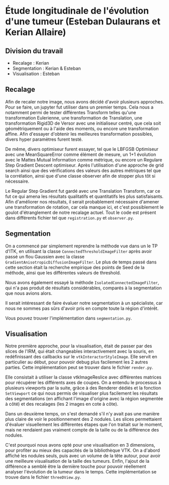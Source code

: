 # Étude longitudinale de l'évolution d'une tumeur (Esteban Dulaurans et Kerian Allaire)

## Division du travail
- Recalage : Kerian
- Segmentation : Kerian & Esteban
- Visualisation : Esteban

## Recalage
Afin de recaler notre image, nous avons décidé d'avoir plusieurs approches. Pour
se faire, un jupyter fut utiliser dans un premier temps. Cela nous a notamment
permi de tester différentes Transform telles qu'une transformation Eulerienne,
une transformation de Translation, une transformation Rigid3D de Versor avec une
initialiseur centré, que cela soit géométriquement ou à l'aide des moments,
ou encore une transformation affine. Afin d'essayer d'obtenir les meilleures
transformation possibles, divers hyper paramètres furent testé.

De même, divers optimiseur furent essayer, tel que le LBFGSB Optimiseur avec une
MeanSquareError comme élément de mesure, un 1+1 évolution avec le Mattes Mutual
Information comme métrique, ou encore un Regulare Step Gradient Descent
optimiseur. Après l'utilisation d'une approche de grid search ainsi que des
vérifications des valeurs des autres métriques tel que la corrélation, ainsi que
d'une classe observer afin de stopper plus tôt si nécessaire.

Le Regular Step Gradient fut gardé avec une Translation Transform, car ce fut ce
qui amena les résultats qualitatifs et quantitatifs les plus satisfaisants.
Afin d'améliorer nos résultats, il serait probablement nécessaire d'amener une
transformation de rotation, car cela manque ici, et c'est possiblement le goulot
d'étranglement de notre recalage actuel. Tout le code est présent dans différents
fichier tel que `registration.py` et `observer.py`.

## Segmentation
On a commencé par simplement reprendre la méthode vue dans un le TP d'ITK, en
utilisant la classe `ConnectedThresholdImageFilter` après avoir passé un flou
Gaussien avec la classe `GradientAnisotropicDiffusionImageFilter`. Le plus de
temps passé dans cette section était la recherche empirique des points de Seed
de la méthode, ainsi que les différentes valeurs de threshold.

Nous avons également essayé la méthode `IsolatedConnectedImageFilter`, qui n'a
pas produit de résultats considérables, comparés à la segmentation que nous
avions alors.

Il serait intéressant de faire évaluer notre segmentation à un spécialiste, car
nous ne sommes pas sûrs d'avoir pris en compte toute la région d'intérêt.

Vous pouvez trouver l'implémentation dans `segmentation.py`.

## Visualisation

Notre première approche, pour la visualisation, était de passer par des slices
de l'IRM, qui était changeables interactivement avec la souris, en redéfinissant
des callbacks sur le `vtkInteractorStyleImage`. Elle servit en particulier au
début, pour pouvoir debug plus facilement les 2 autres parties. Cette
implémentation peut se trouver dans le fichier `render.py`.

Elle consistait à utiliser la classe vtkImageReslice avec différentes matrices
pour récupérer les différents axes de coupes. On a entendu le processus à
plusieurs viewports par la suite, grâce à des Renderer dédiés et la fonction
`SetViewport` ce qui nous permis de visualiser plus facilement les résultats
des segmentations (en affichant l'image d'origine avec la région segmentée à
côté) et des recalages (les 2 images en cote à côte).

Dans un deuxième temps, on s'est demandé s'il n'y avait pas une manière plus
claire de voir le positionnement des 2 nodules. Les slices permettaient
d'évaluer visuellement les différentes étapes que l'on traitait sur le moment,
mais ne rendaient pas vraiment compte de la taille ou de la différence des
nodules.

C'est pourquoi nous avons opté pour une visualisation en 3 dimensions, pour
profiter au mieux des capacités de la bibliothèque VTK. On a d'abord affiché les
nodules seuls, puis avec un volume de la tête autour, pour avoir une meilleure
visualisation de la taille des tumeurs. Enfin, l'ajout de la différence a semblé
être la dernière touche pour pouvoir réellement analyser l'évolution de la tumeur
dans le temps. Cette implémentation se trouve dans le fichier `threeDView.py`.
